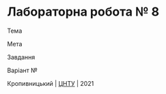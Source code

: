 ﻿# Лабораторна робота № 8

Тема

Мета

Завдання

Варіант №


Кропивницький | <a href="http://www.kntu.kr.ua/">ЦНТУ</a> | 2021